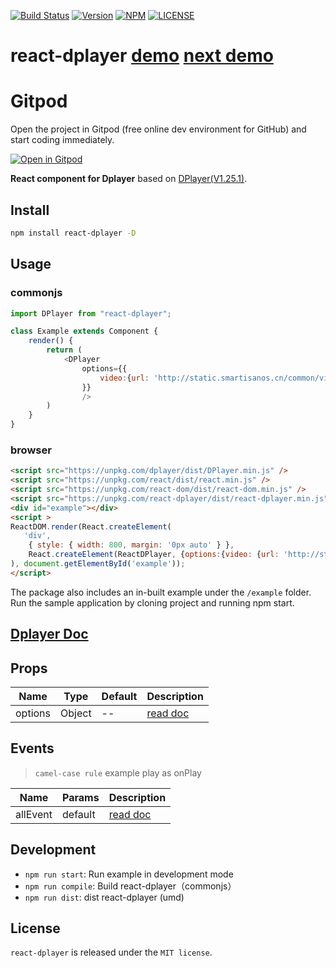 [![Build Status](https://travis-ci.org/MoePlayer/react-dplayer.svg?branch=master)](https://travis-ci.org/MoePlayer/react-dplayer)
[![Version](https://img.shields.io/npm/v/react-dplayer.svg?style=flat)](https://www.npmjs.com/package/react-dplayer)
[![NPM](https://img.shields.io/npm/dt/react-dplayer.svg?style=flat)](https://www.npmjs.com/package/react-dplayer)
[![LICENSE](https://img.shields.io/badge/license-MIT-green.svg?style=flat)](https://github.com/hnsylitao/react-dplayer/blob/master/LICENSE)

# react-dplayer [demo](https://codesandbox.io/s/react-dplayer-demo-i61n5) [next demo](https://codesandbox.io/s/next-react-dplayer-7frjk)

# Gitpod

Open the project in Gitpod (free online dev environment for GitHub) and start coding immediately.

[![Open in Gitpod](https://gitpod.io/button/open-in-gitpod.svg)](https://gitpod.io/#https://github.com/MoePlayer/react-dplayer)

**React component for Dplayer** based on [DPlayer(V1.25.1)](https://github.com/DIYgod/DPlayer).

## Install

```bash
npm install react-dplayer -D
```

## Usage

### commonjs

```js
import DPlayer from "react-dplayer";

class Example extends Component {
    render() {
        return (
            <DPlayer
                options={{
                    video:{url: 'http://static.smartisanos.cn/common/video/t1-ui.mp4'}
                }}
                />
        )
    }
}
```

### browser

```html
<script src="https://unpkg.com/dplayer/dist/DPlayer.min.js" />
<script src="https://unpkg.com/react/dist/react.min.js" />
<script src="https://unpkg.com/react-dom/dist/react-dom.min.js" />
<script src="https://unpkg.com/react-dplayer/dist/react-dplayer.min.js" />
<div id="example"></div>
<script >
ReactDOM.render(React.createElement(
   'div',
    { style: { width: 800, margin: '0px auto' } },
    React.createElement(ReactDPlayer, {options:{video: {url: 'http://static.smartisanos.cn/common/video/t1-ui.mp4'} }})
), document.getElementById('example'));
</script>
```

The package also includes an in-built example under the `/example` folder. Run the sample application by cloning project and running npm start.

## [Dplayer Doc](http://dplayer.js.org/docs/)

## Props

| Name | Type | Default | Description |
| ---- | ---- | ------- | ----------- |
| options | Object | -- | [read doc](http://dplayer.js.org/guide.html#options) |

## Events

> `camel-case rule` example play as onPlay

| Name | Params | Description |
| ---- | ------ | ----------- |
| allEvent | default | [read doc](http://dplayer.js.org/guide.html#event-binding)  |

## Development

- `npm run start`: Run example in development mode
- `npm run compile`: Build react-dplayer（commonjs）
- `npm run dist`: dist react-dplayer (umd)

## License

`react-dplayer` is released under the `MIT license`.

